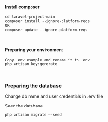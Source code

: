 <h4>Install composer</h4>

```
cd laravel-project-main
composer install --ignore-platform-reqs
OR
composer update --ignore-platform-reqs
```

<br>
<h4>Preparing your environment</h4>

```
Copy .env.example and rename it to .env
php artisan key:generate
```

<br>
<h3>Preparing the database</h3>
<p>Change db name and user credentials in .env file</p>
<p>Seed the database</p>

```
php artisan migrate –-seed
```
